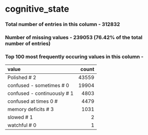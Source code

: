 
# cognitive_state

### Total number of entries in this column - 312832

### Number of missing values - 239053 (76.42% of the total number of entries)

### Top 100 most frequently occuring values in this column -

| value                       |   count |
|:----------------------------|--------:|
| Polished # 2                |   43559 |
| confused - sometimes # 0    |   19904 |
| confused - continuously # 1 |    4803 |
| confused at times 0 #       |    4479 |
| memory deficits # 3         |    1031 |
| slowed # 1                  |       2 |
| watchful # 0                |       1 |
